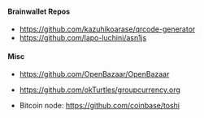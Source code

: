 
#### Brainwallet Repos

* https://github.com/kazuhikoarase/qrcode-generator
* https://github.com/lapo-luchini/asn1js

#### Misc

* https://github.com/OpenBazaar/OpenBazaar

* https://github.com/okTurtles/groupcurrency.org

* Bitcoin node: https://github.com/coinbase/toshi
